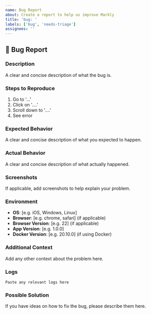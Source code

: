 ```yaml
---
name: Bug Report
about: Create a report to help us improve Markly
title: 'bug: '
labels: ['bug', 'needs-triage']
assignees: ''
---
```


## 🐛 Bug Report

### Description
A clear and concise description of what the bug is.

### Steps to Reproduce
1. Go to '...'
2. Click on '....'
3. Scroll down to '....'
4. See error

### Expected Behavior
A clear and concise description of what you expected to happen.

### Actual Behavior
A clear and concise description of what actually happened.

### Screenshots
If applicable, add screenshots to help explain your problem.

### Environment
- **OS**: [e.g. iOS, Windows, Linux]
- **Browser**: [e.g. chrome, safari] (if applicable)
- **Browser Version**: [e.g. 22] (if applicable)
- **App Version**: [e.g. 1.0.0]
- **Docker Version**: [e.g. 20.10.0] (if using Docker)

### Additional Context
Add any other context about the problem here.

### Logs
```
Paste any relevant logs here
```

### Possible Solution
If you have ideas on how to fix the bug, please describe them here.